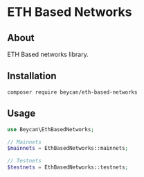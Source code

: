 # ETH Based Networks

## About

ETH Based networks library.

## Installation

`composer require beycan/eth-based-networks`

## Usage

```php
use Beycan\EthBasedNetworks;

// Mainnets
$mainnets = EthBasedNetworks::mainnets;

// Testnets
$testnets = EthBasedNetworks::testnets;
```